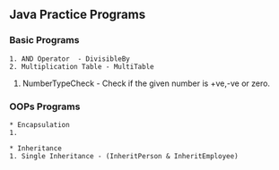 ## Java Practice Programs

### Basic Programs
    1. AND Operator  - DivisibleBy
    2. Multiplication Table - MultiTable
    
1. NumberTypeCheck - Check if the given number is +ve,-ve or zero.

### OOPs Programs
    * Encapsulation
    1.

    * Inheritance
    1. Single Inheritance - (InheritPerson & InheritEmployee)
